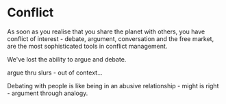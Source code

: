# Conflict
As soon as you realise that you share the planet with others, you have conflict of interest - debate, argument, conversation and the free market, are the most sophisticated tools in conflict management.

We've lost the ability to argue and debate.

argue thru slurs - out of context...

Debating with people is like being in an abusive relationship - might is right - argument through analogy.